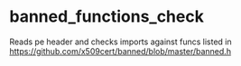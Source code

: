# banned_functions_check

Reads pe header and checks imports against funcs listed in https://github.com/x509cert/banned/blob/master/banned.h
